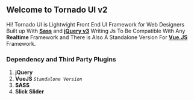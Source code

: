## Welcome to Tornado UI v2

Hi! Tornado UI is Lightwight Front End UI Framework for Web Designers Built up With **[Sass](http://sass-lang.com/)** and **[jQuery v3](https://jquery.com/)** Writing Js To Be Compatible With Any **Realtime** Framework and There is Also A Standalone Version For **[Vue.JS](https://vuejs.org/)** Framework.

### Dependency and Third Party Plugins

 1. **jQuery**
 2. **VueJS** *`Standalone Version`*
 3. **SASS**
 4. **Slick Slider**
 
